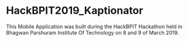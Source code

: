 # HackBPIT2019_Kaptionator
This Mobile Application was built during the HackBPIT Hackathon held in Bhagwan Parshuram Institute Of Technology on 8 and 9 of March 2019.
